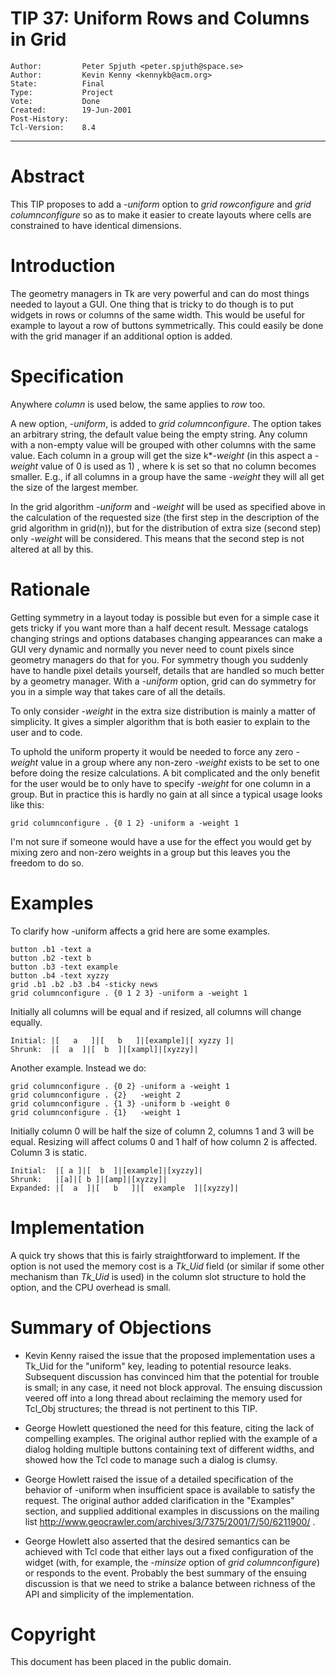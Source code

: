 # TIP 37: Uniform Rows and Columns in Grid
	Author:         Peter Spjuth <peter.spjuth@space.se>
	Author:         Kevin Kenny <kennykb@acm.org>
	State:          Final
	Type:           Project
	Vote:           Done
	Created:        19-Jun-2001
	Post-History:   
	Tcl-Version:    8.4
-----

# Abstract

This TIP proposes to add a _-uniform_ option to _grid
rowconfigure_ and _grid columnconfigure_ so as to make it easier to
create layouts where cells are constrained to have identical
dimensions.

# Introduction

The geometry managers in Tk are very powerful and can do most things
needed to layout a GUI.  One thing that is tricky to do though is to
put widgets in rows or columns of the same width.  This would be
useful for example to layout a row of buttons symmetrically.  This
could easily be done with the grid manager if an additional option is
added.

# Specification

Anywhere _column_ is used below, the same applies to _row_ too.

A new option, _-uniform_, is added to _grid columnconfigure_.  The
option takes an arbitrary string, the default value being the empty
string.  Any column with a non-empty value will be grouped with other
columns with the same value.  Each column in a group will get the size
k\*_-weight_ \(in this aspect a _-weight_ value of 0 is used as 1\)
, where k is set so that no column becomes smaller.  E.g., if all columns
in a group have the same _-weight_ they will all get the size of the
largest member.

In the grid algorithm _-uniform_ and _-weight_ will be used as
specified above in the calculation of the requested size \(the first step in
the description of the grid algorithm in grid\(n\)\), but for the distribution
of extra size \(second step\) only _-weight_ will be considered.  This
means that the second step is not altered at all by this.

# Rationale

Getting symmetry in a layout today is possible but even for a simple
case it gets tricky if you want more than a half decent result.  Message
catalogs changing strings and options databases changing appearances
can make a GUI very dynamic and normally you never need to count pixels
since geometry managers do that for you.  For symmetry though you suddenly
have to handle pixel details yourself, details that are handled so much
better by a geometry manager.  With a _-uniform_ option, grid can do
symmetry for you in a simple way that takes care of all the details.

To only consider _-weight_ in the extra size distribution is mainly
a matter of simplicity.  It gives a simpler algorithm that is both
easier to explain to the user and to code.

To uphold the uniform property it would be needed to force any zero
_-weight_ value in a group where any non-zero _-weight_ exists to
be set to one before doing the resize calculations.  A bit complicated
and the only benefit for the user would be to only have to specify
_-weight_ for one column in a group. But in practice this is hardly
no gain at all since a typical usage looks like this:

	grid columnconfigure . {0 1 2} -uniform a -weight 1

I'm not sure if someone would have a use for the effect you would get
by mixing zero and non-zero weights in a group but this leaves you
the freedom to do so.

# Examples

To clarify how -uniform affects a grid here are some examples.

	button .b1 -text a
	button .b2 -text b
	button .b3 -text example
	button .b4 -text xyzzy
	grid .b1 .b2 .b3 .b4 -sticky news
	grid columnconfigure . {0 1 2 3} -uniform a -weight 1

Initially all columns will be equal and if resized, all columns will
change equally.

	Initial: |[   a   ]|[   b   ]|[example]|[ xyzzy ]|
	Shrunk:  |[  a  ]|[  b  ]|[xampl]|[xyzzy]|

Another example. Instead we do:

	grid columnconfigure . {0 2} -uniform a -weight 1
	grid columnconfigure . {2}   -weight 2
	grid columnconfigure . {1 3} -uniform b -weight 0
	grid columnconfigure . {1}   -weight 1

Initially column 0 will be half the size of column 2, columns 1
and 3 will be equal.
Resizing will affect colums 0 and 1 half of how column 2 is
affected. Column 3 is static.

	Initial:  |[ a ]|[  b  ]|[example]|[xyzzy]|
	Shrunk:   |[a]|[ b ]|[amp]|[xyzzy]|
	Expanded: |[  a  ]|[   b   ]|[  example  ]|[xyzzy]|

# Implementation

A quick try shows that this is fairly straightforward to implement.
If the option is not used the memory cost is a _Tk\_Uid_ field \(or
similar if some other mechanism than _Tk\_Uid_ is used\) in the column
slot structure to hold the option, and the CPU overhead is small.

# Summary of Objections

 * Kevin Kenny raised the issue that the proposed implementation
   uses a Tk\_Uid for the "uniform" key, leading to potential resource
   leaks.  Subsequent discussion has convinced him that the potential
   for trouble is small; in any case, it need not block approval.
   The ensuing discussion veered off into a long thread about
   reclaiming the memory used for Tcl\_Obj structures; the thread
   is not pertinent to this TIP.

 * George Howlett questioned the need for this feature, citing the
   lack of compelling examples.  The original author replied with
   the example of a dialog holding multiple buttons containing
   text of different widths, and showed how the Tcl code to manage
   such a dialog is clumsy.

 * George Howlett raised the issue of a detailed specification of
   the behavior of -uniform when insufficient space is available to
   satisfy the request.  The original author added clarification in
   the "Examples" section, and supplied additional examples in
   discussions on the mailing list
   <http://www.geocrawler.com/archives/3/7375/2001/7/50/6211900/> .

 * George Howlett also asserted that the desired semantics can
   be achieved with Tcl code that either lays out a fixed
   configuration of the widget \(with, for example, the _-minsize_
   option of _grid columnconfigure_\) or responds to the
   _<Configure>_ event.  Probably the best summary of the ensuing
   discussion is that we need to strike a balance between
   richness of the API and simplicity of the implementation.

# Copyright

This document has been placed in the public domain.

